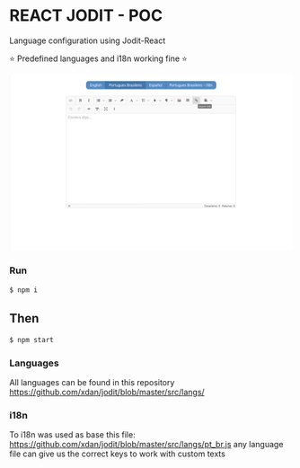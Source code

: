 # REACT JODIT - POC

Language configuration using Jodit-React



⭐️ Predefined languages and i18n working fine ⭐️


![Sample Image](https://github.com/micheldpcarlos/react-jodit-poc/blob/master/sample.png?raw=true)

### Run
```sh
$ npm i
```

## Then

```sh
$ npm start
```


### Languages
All languages can be found in this repository
https://github.com/xdan/jodit/blob/master/src/langs/

### i18n
To i18n was used as base this file:
https://github.com/xdan/jodit/blob/master/src/langs/pt_br.js
any language file can give us the correct keys to work with custom texts
